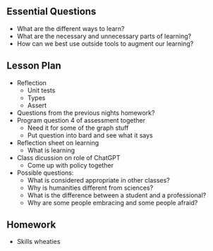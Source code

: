 ## Essential Questions

- What are the different ways to learn?
- What are the necessary and unnecessary parts of learning?
- How can we best use outside tools to augment our learning?

## Lesson Plan

- Reflection
    - Unit tests
    - Types
    - Assert
- Questions from the previous nights homework?
- Program question 4 of assessment together
    - Need it for some of the graph stuff
    - Put question into bard and see what it says
- Reflection sheet on learning
    - What is learning
- Class dicussion on role of ChatGPT
    - Come up with policy together
- Possible questions:
    - What is considered appropriate in other classes?
    - Why is humanities different from sciences?
    - What is the difference between a student and a professional?
    - Why are some people embracing and some people afraid?

## Homework

- Skills wheaties
